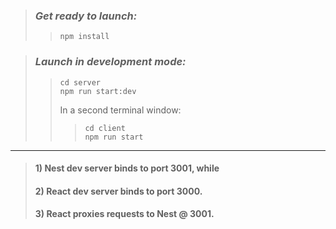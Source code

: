 > ### _Get ready to launch:_
>
> > `npm install`

> ### _Launch in development mode:_
>
> > `cd server`  
> > `npm run start:dev` <br>
> >
> > In a second terminal window: <br>
> >
> > > `cd client`  
> > > `npm run start`

---

> #### 1) Nest dev server binds to port 3001, while
>
> #### 2) React dev server binds to port 3000.
>
> #### 3) React proxies requests to Nest @ 3001.
